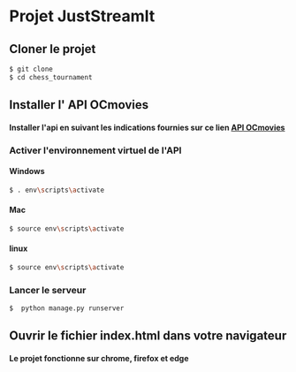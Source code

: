 # Projet JustStreamIt

## Cloner le projet


````bash
$ git clone 
$ cd chess_tournament
````

## Installer l' API OCmovies
#### Installer l'api en suivant les indications fournies sur ce lien [API OCmovies](https://github.com/OpenClassrooms-Student-Center/OCMovies-API-EN-FR)

### Activer l'environnement virtuel de l'API
#### Windows
````bash
$ . env\scripts\activate 
````
#### Mac
````bash
$ source env\scripts\activate 
````
#### linux
````bash
$ source env\scripts\activate 
````
### Lancer le serveur
````bash
$  python manage.py runserver
````

## Ouvrir le fichier index.html dans votre navigateur
#### Le projet fonctionne sur chrome, firefox et edge